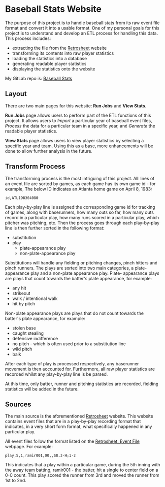 Baseball Stats Website
=================

The purpose of this project is to handle baseball stats from its raw event file format and convert
it into a usable format. One of my personal goals for this project is to understand and develop
an ETL process for handling this data. This process includes:

*  extracting the file from the [Retrosheet](https://www.retrosheet.org) website
*  transforming its contents into raw player statistics
*  loading the statistics into a database
*  generating readable player statistics
*  displaying the statistics onto the website

My GitLab repo is: [Baseball Stats](https://gitlab.com/lingsin5234/MLB-Stats-Website)

## Layout
There are two main pages for this website: **Run Jobs** and **View Stats**.

**Run Jobs** page allows users to perform part of the ETL functions of this project. It allows
users to *Import* a particular year of baseball event files, *Process* the data for a particular
team in a specific year, and *Generate* the readable player statistics.

**View Stats** page allows users to view player statistics by selecting a specific year and team.
Using this as a base, more enhancements will be done to allow further analysis in the future.

## Transform Process
The transforming process is the most intriguing of this project. All lines of an event file are
sorted by games, as each game has its own game id - for example, The below ID indicates an
Atlanta home game on April 8, 1983:

    id,ATL198304080

Each play-by-play line is assigned the corresponding game id for tracking of games, along with
baserunners, how many outs so far, how many outs record in a particular play, how many runs scored
in a particular play, which pitcher was pitching, etc. Then the process goes through each play-by-play
line is then further sorted in the following format:

*  substitution
*  play
    *  plate-appearance play
    *  non-plate-appearance play

Substitutions will handle any fielding or pitching changes, pinch hitters and pinch runners. The plays
are sorted into two main categories, a plate-appearance play and a non-plate appearance play. Plate-
appearance plays are plays that count towards the batter's plate appearance, for example:

*  any hit
*  strikeout
*  walk / intentional walk
*  hit by pitch

Non-plate appearance plays are plays that do not count towards the batter's plate appearance, for
example:

*  stolen base
*  caught stealing
*  defensive indifference
*  no pitch - which is often used prior to a substitution line
*  wild pitch
*  balk

After each type of play is processed respectively, any baserunner movement is then accounted for.
Furthermore, all raw player statistics are recorded whilst any play-by-play line is be parsed.

At this time, only batter, runner and pitching statistics are recorded, fielding statistics will be
added in the future.

## Sources
The main source is the aforementioned [Retrosheet](https://www.retrosheet.org) website.
This website contains event files that are in a play-by-play recording format that indicates,
in a very short form format, what specifically happened in any particular play.

All event files follow the format listed on the [Retrosheet: Event File](https://www.retrosheet.org/eventfile.htm)
webpage. For example:

    play,5,1,ramir001,00,,S8.3-H;1-2

This indicates that a play within a particular game, during the 5th inning with the away team batting,
ramir001 - the batter, hit a single to center field on a 0-0 count. This play scored the runner from 3rd
and moved the runner from 1st to 2nd.
